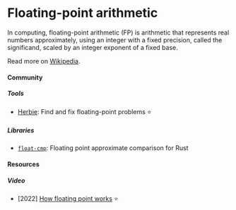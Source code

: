 # Floating-point arithmetic

In computing, floating-point arithmetic (FP) is arithmetic that represents real numbers approximately, using an integer with a fixed precision, called the significand, scaled by an integer exponent of a fixed base.

Read more on [Wikipedia](https://en.wikipedia.org/wiki/Floating-point_arithmetic).

#### Community

##### Tools
- [Herbie](https://herbie.uwplse.org): Find and fix floating-point problems ⭐

##### Libraries
- [`float-cmp`](https://github.com/mikedilger/float-cmp): Floating point approximate comparison for Rust

#### Resources

##### Video
- [2022] [How floating point works](https://www.youtube.com/watch?v=dQhj5RGtag0) ⭐
